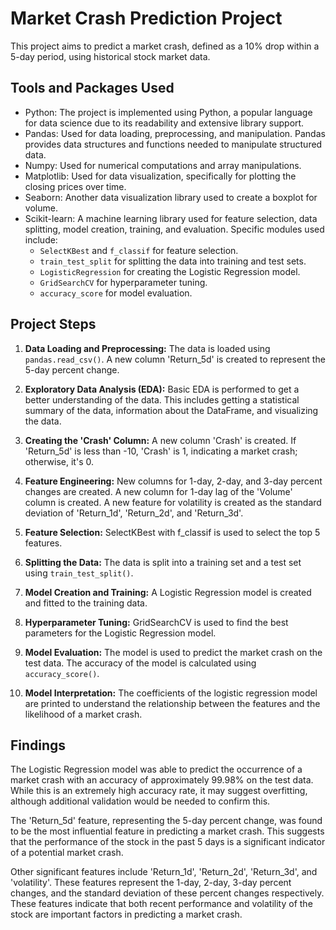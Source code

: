 # Market Crash Prediction Project

This project aims to predict a market crash, defined as a 10% drop within a 5-day period, using historical stock market data.

## Tools and Packages Used

- Python: The project is implemented using Python, a popular language for data science due to its readability and extensive library support.
- Pandas: Used for data loading, preprocessing, and manipulation. Pandas provides data structures and functions needed to manipulate structured data.
- Numpy: Used for numerical computations and array manipulations.
- Matplotlib: Used for data visualization, specifically for plotting the closing prices over time.
- Seaborn: Another data visualization library used to create a boxplot for volume.
- Scikit-learn: A machine learning library used for feature selection, data splitting, model creation, training, and evaluation. Specific modules used include:
    - `SelectKBest` and `f_classif` for feature selection.
    - `train_test_split` for splitting the data into training and test sets.
    - `LogisticRegression` for creating the Logistic Regression model.
    - `GridSearchCV` for hyperparameter tuning.
    - `accuracy_score` for model evaluation.

## Project Steps

1. **Data Loading and Preprocessing:** The data is loaded using `pandas.read_csv()`. A new column 'Return_5d' is created to represent the 5-day percent change.

2. **Exploratory Data Analysis (EDA):** Basic EDA is performed to get a better understanding of the data. This includes getting a statistical summary of the data, information about the DataFrame, and visualizing the data.

3. **Creating the 'Crash' Column:** A new column 'Crash' is created. If 'Return_5d' is less than -10, 'Crash' is 1, indicating a market crash; otherwise, it's 0.

4. **Feature Engineering:** New columns for 1-day, 2-day, and 3-day percent changes are created. A new column for 1-day lag of the 'Volume' column is created. A new feature for volatility is created as the standard deviation of 'Return_1d', 'Return_2d', and 'Return_3d'.

5. **Feature Selection:** SelectKBest with f_classif is used to select the top 5 features.

6. **Splitting the Data:** The data is split into a training set and a test set using `train_test_split()`.

7. **Model Creation and Training:** A Logistic Regression model is created and fitted to the training data.

8. **Hyperparameter Tuning:** GridSearchCV is used to find the best parameters for the Logistic Regression model.

9. **Model Evaluation:** The model is used to predict the market crash on the test data. The accuracy of the model is calculated using `accuracy_score()`.

10. **Model Interpretation:** The coefficients of the logistic regression model are printed to understand the relationship between the features and the likelihood of a market crash.

## Findings

The Logistic Regression model was able to predict the occurrence of a market crash with an accuracy of approximately 99.98% on the test data. While this is an extremely high accuracy rate, it may suggest overfitting, although additional validation would be needed to confirm this.

The 'Return_5d' feature, representing the 5-day percent change, was found to be the most influential feature in predicting a market crash. This suggests that the performance of the stock in the past 5 days is a significant indicator of a potential market crash.

Other significant features include 'Return_1d', 'Return_2d', 'Return_3d', and 'volatility'. These features represent the 1-day, 2-day, 3-day percent changes, and the standard deviation of these percent changes respectively. These features indicate that both recent performance and volatility of the stock are important factors in predicting a market crash.
